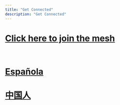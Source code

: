 ```yaml
---
title: "Get Connected"
description: "Get Connected"
---
```



# [Click here to join the mesh](https://docs.google.com/forms/d/e/1FAIpQLSexnjpOTl6pSCZU3XSuBNo14gn0WG6wDAnDpAvq7pYteLNgng/viewform)

<br>

# [Española](/es)

# [中国人](/cn)

